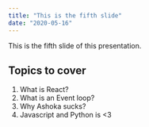 ```yaml
---
title: "This is the fifth slide"
date: "2020-05-16"
---
```


This is the fifth slide of this presentation.

## Topics to cover

1. What is React?
2. What is an Event loop?
3. Why Ashoka sucks?
4. Javascript and Python is <3
